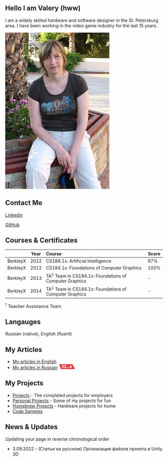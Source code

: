 ## Hello I am Valery (hww)

I am a widely skilled hardware and software designer in the St. Petersburg area. I have been working in the video game industry for the last 15 years. 

![hww](/pp/pp_hww_08.jpg)

## Contact Me

[Linkedin](https://www.linkedin.com/in/valeriyap/)

[GitHub](https://www.linkedin.com/in/hww/)

## Courses & Certificates

|          | Year | Course                                                            | Score |
|----------|------|:------------------------------------------------------------------|-----|
| BerkleyX | 2012 | CS188.1x: Artificial Intelligence                                 | 97% |
| BerkleyX | 2012 | CS184.1x: Foundations of Computer Graphics                        | 100% |
| BerkleyX | 2013 | TA<sup>1</sup> Team in CS184.1x: Foundations of Computer Graphics | - |
| BerkleyX | 2014 | TA<sup>1</sup> Team in CS184.1x: Foundations of Computer Graphics | - |

<sup>1</sup> Teacher Assistance Team

## Langauges

Russian (native), English (fluent) 

## My Articles 

- [My articles in English](/articles)
- [My articles in Russian](/articles.rus) <img style="margin:0;padding:0;border:none;display:inline" src="images/new16.png"/> 

## My Projects

- [Projects](/projects) - The completed projects for employers
- [Personal Projects](/personal-projects) - Some of my projects for fun
- [Homebrew Projects](/homebrew) - Hardware projects for home
- [Code Samples](/code-samples) 

## News & Updates

Updating your page in reverse chronological order

- 3.09.2022 - (Статьи на русском) Организация файлов проекта в Unity 3D 

